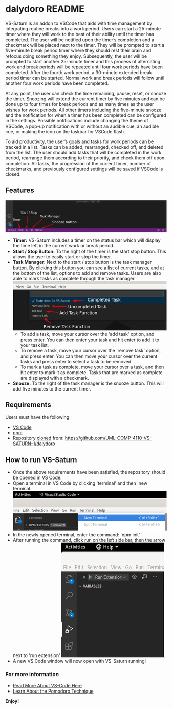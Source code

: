 # dalydoro README

 VS-Saturn is an addon to VSCode that aids with time management by integrating routine breaks into a work period. Users can start a 25-minute timer where they will work to the best of their ability until the timer has completed. The user will be notified upon the timer’s completion and a checkmark will be placed next to the timer. They will be prompted to start a five-minute break period timer where they should rest their brain and refocus doing something they enjoy. Subsequently, the user will be prompted to start another 25-minute timer and this process of alternating work and break periods will be repeated until four work periods have been completed. After the fourth work period, a 30-minute extended break period timer can be started. Normal work and break periods will follow until another four work periods have been completed.

At any point, the user can check the time remaining, pause, reset, or snooze the timer. Snoozing will extend the current timer by five minutes and can be done up to four times for break periods and as many times as the user wishes for work periods. All other timers including the five-minute snooze and the notification for when a timer has been completed can be configured in the settings. Possible notifications include changing the theme of VSCode, a pop-up notification with or without an audible cue, an audible cue, or making the icon on the taskbar for VSCode flash.

To aid productivity, the user’s goals and tasks for work periods can be tracked in a list. Tasks can be added, rearranged, checked off, and deleted from the list. The user should add tasks that will be completed in the work period, rearrange them according to their priority, and check them off upon completion. All tasks, the progression of the current timer, number of checkmarks, and previously configured settings will be saved if VSCode is closed.

## Features

![VS-Saturn Feature Tray](images/vs-saturn-tray.png)

* **Timer:** VS-Saturn includes a timer on the status bar which will display the time left in the current work or break period.
* **Start / Stop Button:** To the right of the timer is the start stop button. This allows the user to easily start or stop the timer.
* **Task Manager:** Next to the start / stop button is the task manager button. By clicking this button you can see a list of current tasks, and at the bottom of the list, options to add and remove tasks. Users are also able to mark tasks as complete through the task manager.
    ![VS-Saturn Task Manager](images/vs-saturn-task-manager.png)
    * To add a task, move your cursor over the 'add task' option, and press enter. You can then enter your task and hit enter to add it to your task list.
    * To remove a task, move your cursor over the 'remove task' option, and press enter. You can then move your cursor over the current tasks and press enter to select a task to be removed.
    * To mark a task as complete, move your cursor over a task, and then hit enter to mark it as complete. Tasks that are marked as complete are displayed with a checkmark.
* **Snooze:** To the right of the task manager is the snooze button. This will add five minutes to the current timer. 

## Requirements

Users must have the following:

* [VS Code](https://code.visualstudio.com/)
* [npm](https://www.npmjs.com/get-npm)
* Repository [cloned](https://www.howtogeek.com/451360/how-to-clone-a-github-repository/) from: https://github.com/UML-COMP-4110-VS-SATURN-1/dalydoro

## How to run VS-Saturn

* Once the above requirements have been satisfied, the repository should be opened in VS Code.
* Open a terminal in VS Code by clicking 'terminal' and then 'new terminal. ![terminal](images/vs-code-terminal-location.png)
* In the newly opened terminal, enter the command: 'npm init'
* After running the command, click run on the left side bar, then the arrow next to 'run extension' 
![run extension](images/vs-code-run-extension.png).
* A new VS Code window will now open with VS-Saturn running!

### For more information

* [Read More About VS-Code Here](https://uml-comp-4110-vs-saturn-1.github.io/website/)
* [Learn About the Pomodoro Technique](https://www.forbes.com/sites/bryancollinseurope/2020/03/03/the-pomodoro-technique/?sh=2555b3263985)

**Enjoy!**
